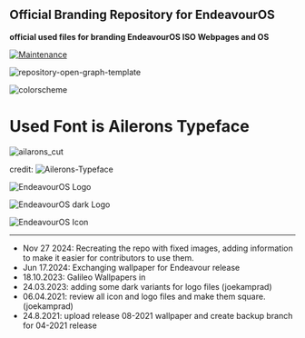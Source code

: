## Official Branding Repository for EndeavourOS

**official used files for branding EndeavourOS ISO Webpages and OS**

[![Maintenance](https://img.shields.io/maintenance/yes/2024.svg)]()

![repository-open-graph-template](https://raw.githubusercontent.com/endeavouros-team/Branding/refs/heads/main/EndeavourOS-logo-official/endeavourosos-logo-horizontal_with_safespace_and_background.svg)

![colorscheme](https://raw.githubusercontent.com/endeavouros-team/Branding/refs/heads/main/color-schemes/color-scheme-hex-preview.png)

# Used Font is Ailerons Typeface

![ailarons_cut](https://github.com/user-attachments/assets/8f12ccdc-d566-4f2b-aa22-9fef0098d308)


credit: ![Ailerons-Typeface](https://www.behance.net/gallery/25541553/Ailerons-Typeface/modules/943293657?isa0=1)


![EndeavourOS Logo](https://raw.githubusercontent.com/endeavouros-team/Branding/master/endeavouros.png "EndeavourOS Logo") 

![EndeavourOS dark Logo](https://raw.githubusercontent.com/endeavouros-team/Branding/master/endeavouros-dark.png "EndeavourOS dark Logo")

![EndeavourOS Icon](https://raw.githubusercontent.com/endeavouros-team/Branding/refs/heads/main/endeavouros-icon.png "EndeavourOS Icon")

---

* Nov 27 2024: Recreating the repo with fixed images, adding information to make it easier for contributors to use them.
* Jun 17.2024: Exchanging wallpaper for Endeavour release 
* 18.10.2023: Galileo Wallpapers in 
* 24.03.2023: adding some dark variants for logo files (joekamprad)
* 06.04.2021: review all icon and logo files and make them square. (joekamprad)
* 24.8.2021: upload release 08-2021 wallpaper and create backup branch for 04-2021 release




